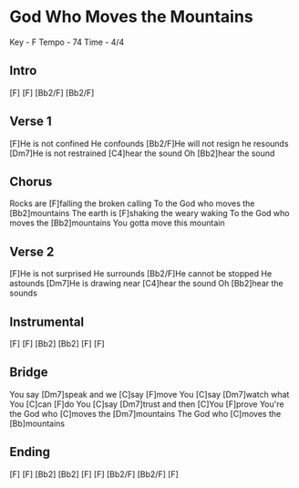 # God Who Moves the Mountains

Key - F
Tempo - 74
Time - 4/4

## Intro

[F] [F] [Bb2/F] [Bb2/F]

## Verse 1

[F]He is not confined He confounds
[Bb2/F]He will not resign he resounds
[Dm7]He is not restrained [C4]hear the sound
Oh [Bb2]hear the sound

## Chorus

Rocks are [F]falling the broken calling
To the God who moves the [Bb2]mountains
The earth is [F]shaking the weary waking
To the God who moves the [Bb2]mountains
You gotta move this mountain

## Verse 2

[F]He is not surprised He surrounds
[Bb2/F]He cannot be stopped He astounds
[Dm7]He is drawing near [C4]hear the sound
Oh [Bb2]hear the sounds

## Instrumental

[F] [F] [Bb2] [Bb2] [F] [F]

## Bridge

You say [Dm7]speak and we [C]say [F]move
You [C]say [Dm7]watch what You [C]can [F]do
You [C]say [Dm7]trust and then [C]You [F]prove
You're the God who [C]moves the [Dm7]mountains
The God who [C]moves the [Bb]mountains

## Ending

[F] [F] [Bb2] [Bb2]
[F] [F] [Bb2/F] [Bb2/F] [F]
